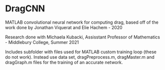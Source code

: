 # DragCNN

MATLAB convolutional neural network for computing drag, based off of the work done by Jonathan Viquerat and Elie Hachem - 2020


Research done with Michaela Kubacki, Assisstant Professor of Mathematics - Middlebury College, Summer 2021

Includes subfolder with files used for MATLAB custom training loop (these do not work). Instead use data set, dragPreprocess.m, dragMaster.m and dragGraph.m files for the training of an accurate network. 
